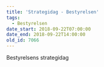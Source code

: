 ```yaml
---
title: 'Strategidag - Bestyrelsen'
tags:
  - Bestyrelsen
date_start: 2018-09-22T07:00:00
date_end: 2018-09-22T14:00:00
old_id: 7066
---
```

Bestyrelsens strategidag